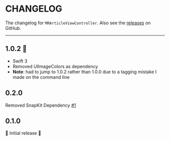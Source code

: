 # CHANGELOG

The changelog for `MRArticleViewController`. Also see the [releases](https://github.com/mrigdon/MRArticleViewController/releases) on GitHub.

--------------------------------------

1.0.2 :tada:
-----

- Swift 3
- Removed UIImageColors as dependency
- **Note**: had to jump to 1.0.2 rather than 1.0.0 due to a tagging mistake I made on the command line

0.2.0
-----

Removed SnapKit Dependency [#1](https://github.com/mrigdon/MRArticleViewController/issues/1)

0.1.0
-----

:tada: Initial release :tada:
